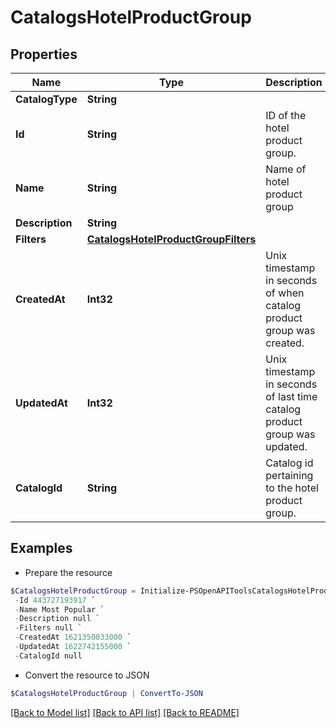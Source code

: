 # CatalogsHotelProductGroup
## Properties

Name | Type | Description | Notes
------------ | ------------- | ------------- | -------------
**CatalogType** | **String** |  | 
**Id** | **String** | ID of the hotel product group. | 
**Name** | **String** | Name of hotel product group | [optional] 
**Description** | **String** |  | [optional] 
**Filters** | [**CatalogsHotelProductGroupFilters**](CatalogsHotelProductGroupFilters.md) |  | 
**CreatedAt** | **Int32** | Unix timestamp in seconds of when catalog product group was created. | [optional] 
**UpdatedAt** | **Int32** | Unix timestamp in seconds of last time catalog product group was updated. | [optional] 
**CatalogId** | **String** | Catalog id pertaining to the hotel product group. | 

## Examples

- Prepare the resource
```powershell
$CatalogsHotelProductGroup = Initialize-PSOpenAPIToolsCatalogsHotelProductGroup  -CatalogType null `
 -Id 443727193917 `
 -Name Most Popular `
 -Description null `
 -Filters null `
 -CreatedAt 1621350033000 `
 -UpdatedAt 1622742155000 `
 -CatalogId null
```

- Convert the resource to JSON
```powershell
$CatalogsHotelProductGroup | ConvertTo-JSON
```

[[Back to Model list]](../README.md#documentation-for-models) [[Back to API list]](../README.md#documentation-for-api-endpoints) [[Back to README]](../README.md)

